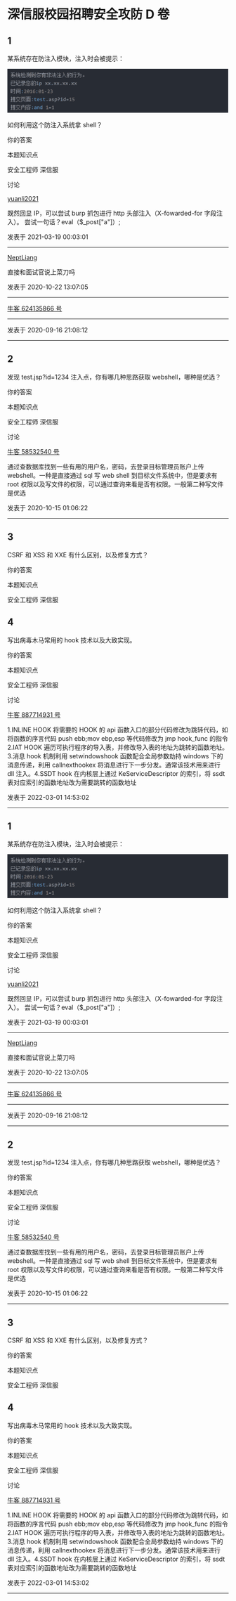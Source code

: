 # 深信服校园招聘安全攻防 D 卷

## 1

某系统存在防注入模块，注入时会被提示：

![](img/bd030bdcc55115272aed83370671c891.png)

如何利用这个防注入系统拿 shell？

你的答案

本题知识点

安全工程师 深信服

讨论

[yuanli2021](https://www.nowcoder.com/profile/584877902)

既然回显 IP，可以尝试 burp 抓包进行 http 头部注入（X-fowarded-for 字段注入）。 尝试一句话？eval（$_post["a"]）;

发表于 2021-03-19 00:03:01

* * *

[NeptLiang](https://www.nowcoder.com/profile/2066322)

直接和面试官说上菜刀吗

发表于 2020-10-22 13:07:05

* * *

[牛客 624135866 号](https://www.nowcoder.com/profile/624135866)

****

发表于 2020-09-16 21:08:12

* * *

## 2

发现 test.jsp?id=1234 注入点，你有哪几种思路获取 webshell，哪种是优选？

你的答案

本题知识点

安全工程师 深信服

讨论

[牛客 58532540 号](https://www.nowcoder.com/profile/58532540)

通过查数据库找到一些有用的用户名，密码，去登录目标管理员账户上传 webshell。一种是直接通过 sql 写 web shell 到目标文件系统中，但是要求有 root 权限以及写文件的权限，可以通过查询来看是否有权限。一般第二种写文件是优选

发表于 2020-10-15 01:06:22

* * *

## 3

CSRF 和 XSS 和 XXE 有什么区别，以及修复方式？ 

你的答案

本题知识点

安全工程师 深信服

## 4

写出病毒木马常用的 hook 技术以及大致实现。

你的答案

本题知识点

安全工程师 深信服

讨论

[牛客 887714931 号](https://www.nowcoder.com/profile/887714931)

1.INLINE HOOK 将需要的 HOOK 的 api 函数入口的部分代码修改为跳转代码，如将函数的序言代码 push ebb;mov ebp,esp 等代码修改为 jmp hook_func 的指令 2.IAT HOOK 遍历可执行程序的导入表，并修改导入表的地址为跳转的函数地址。3.消息 hook 机制利用 setwindowshook 函数配合全局参数劫持 windows 下的消息传递，利用 callnexthookex 将消息进行下一步分发。通常该技术用来进行 dll 注入。4.SSDT hook 在内核层上通过 KeServiceDescriptor 的索引，将 ssdt 表对应索引的函数地址改为需要跳转的函数地址

发表于 2022-03-01 14:53:02

* * *

## 1

某系统存在防注入模块，注入时会被提示：

![](img/bd030bdcc55115272aed83370671c891.png)

如何利用这个防注入系统拿 shell？

你的答案

本题知识点

安全工程师 深信服

讨论

[yuanli2021](https://www.nowcoder.com/profile/584877902)

既然回显 IP，可以尝试 burp 抓包进行 http 头部注入（X-fowarded-for 字段注入）。 尝试一句话？eval（$_post["a"]）;

发表于 2021-03-19 00:03:01

* * *

[NeptLiang](https://www.nowcoder.com/profile/2066322)

直接和面试官说上菜刀吗

发表于 2020-10-22 13:07:05

* * *

[牛客 624135866 号](https://www.nowcoder.com/profile/624135866)

****

发表于 2020-09-16 21:08:12

* * *

## 2

发现 test.jsp?id=1234 注入点，你有哪几种思路获取 webshell，哪种是优选？

你的答案

本题知识点

安全工程师 深信服

讨论

[牛客 58532540 号](https://www.nowcoder.com/profile/58532540)

通过查数据库找到一些有用的用户名，密码，去登录目标管理员账户上传 webshell。一种是直接通过 sql 写 web shell 到目标文件系统中，但是要求有 root 权限以及写文件的权限，可以通过查询来看是否有权限。一般第二种写文件是优选

发表于 2020-10-15 01:06:22

* * *

## 3

CSRF 和 XSS 和 XXE 有什么区别，以及修复方式？ 

你的答案

本题知识点

安全工程师 深信服

## 4

写出病毒木马常用的 hook 技术以及大致实现。

你的答案

本题知识点

安全工程师 深信服

讨论

[牛客 887714931 号](https://www.nowcoder.com/profile/887714931)

1.INLINE HOOK 将需要的 HOOK 的 api 函数入口的部分代码修改为跳转代码，如将函数的序言代码 push ebb;mov ebp,esp 等代码修改为 jmp hook_func 的指令 2.IAT HOOK 遍历可执行程序的导入表，并修改导入表的地址为跳转的函数地址。3.消息 hook 机制利用 setwindowshook 函数配合全局参数劫持 windows 下的消息传递，利用 callnexthookex 将消息进行下一步分发。通常该技术用来进行 dll 注入。4.SSDT hook 在内核层上通过 KeServiceDescriptor 的索引，将 ssdt 表对应索引的函数地址改为需要跳转的函数地址

发表于 2022-03-01 14:53:02

* * *